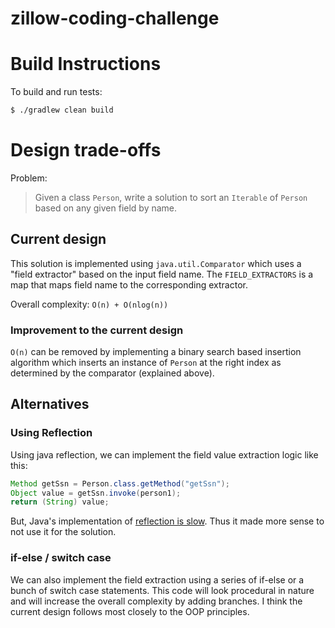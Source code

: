 zillow-coding-challenge
================

# Build Instructions

To build and run tests:

``` bash
$ ./gradlew clean build
```

# Design trade-offs

Problem: 

> Given a class `Person`, write a solution to sort an `Iterable` of `Person`
> based on any given field by name.

## Current design

This solution is implemented using `java.util.Comparator` which uses a
"field extractor" based on the input field name. The `FIELD_EXTRACTORS` is a map
that maps field name to the corresponding extractor.

Overall complexity: `O(n) + O(nlog(n))`

### Improvement to the current design

`O(n)` can be removed by implementing a binary search based insertion algorithm
 which inserts an instance of `Person` at the right index as determined by the 
 comparator (explained above).

## Alternatives

### Using Reflection

Using java reflection, we can implement the field value extraction logic like this:

``` java
Method getSsn = Person.class.getMethod("getSsn");
Object value = getSsn.invoke(person1);
return (String) value;
```

But, Java's implementation of [reflection is slow](http://stackoverflow.com/questions/1392351/java-reflection-why-is-it-so-slow).
Thus it made more sense to not use it for the solution.

### if-else / switch case

We can also implement the field extraction using a series of if-else or a bunch of
switch case statements. This code will look procedural in nature and will
increase the overall complexity by adding branches. I think the current design
follows most closely to the OOP principles.